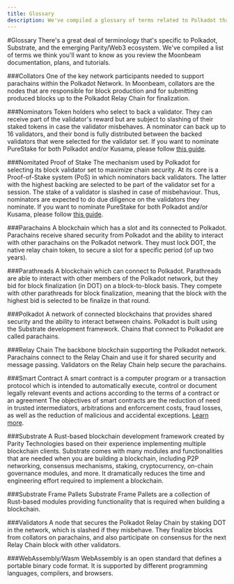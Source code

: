 ```yaml
---
title: Glossary
description: We've compiled a glossary of terms related to Polkadot that'll make it easier to learn more about the ecosystem.
---
```


#Glossary
There's a great deal of terminology that's specific to Polkadot, Substrate, and the emerging Parity/Web3 ecosystem. We've compiled a list of terms we think you'll want to know as you review the Moonbeam documentation, plans, and tutorials.

###Collators
One of the key network participants needed to support parachains within the Polkadot Network.  In Moonbeam, collators are the nodes that are responsible for block production and for submitting produced blocks up to the Polkadot Relay Chain for finalization.

###Nominators
Token holders who select to back a validator. They can receive part of the validator's reward but are subject to slashing of their staked tokens in case the validator misbehaves. A nominator can back up to 16 validators, and their bond is fully distributed between the backed validators that were selected for the validator set. If you want to nominate PureStake for both Polkadot and/or Kusama, please follow [this guide](https://www.purestake.com/technology/polkadot-validator/).

###Nomitated Proof of Stake
The mechanism used by Polkadot for selecting its block validator set to maximize chain security. At its core is a Proof-of-Stake system (PoS) in which nominators back validators. The latter with the highest backing are selected to be part of the validator set for a session. The stake of a validator is slashed in case of misbehaviour. Thus, nominators are expected to do due diligence on the validators they nominate. If you want to nominate PureStake for both Polkadot and/or Kusama, please follow [this guide](https://www.purestake.com/technology/polkadot-validator/).

###Parachains
A blockchain which has a slot and its connected to Polkadot.  Parachains receive shared security from Polkadot and the ability to interact with other parachains on the Polkadot network. They must lock DOT, the native relay chain token, to secure a slot for a specific period (of up two years).

###Parathreads
A blockchain which can connect to Polkadot.  Parathreads are able to interact with other members of the Polkadot network, but they bid for block finalization (in DOT) on a block-to-block basis. They compete with other parathreads for block finalization, meaning that the block with the highest bid is selected to be finalize in that round.

###Polkadot
A network of connected blockchains that provides shared security and the ability to interact between chains.  Polkadot is built using the Substrate development framework.  Chains that connect to Polkadot are called parachains.

###Relay Chain
The backbone blockchain supporting the Polkadot network.  Parachains connect to the Relay Chain and use it for shared security and message passing.  Validators on the Relay Chain help secure the parachains.

###Smart Contract
A smart contract is a computer program or a transaction protocol which is intended to automatically execute, control or document legally relevant events and actions according to the terms of a contract or an agreement The objectives of smart contracts are the reduction of need in trusted intermediators, arbitrations and enforcement costs, fraud losses, as well as the reduction of malicious and accidental exceptions. [Learn more](https://en.wikipedia.org/wiki/Smart_contract).

###Substrate
A Rust-based blockchain development framework created by Parity Technologies based on their experience implementing multiple blockchain clients.  Substrate comes with many modules and functionalities that are needed when you are building a blockchain, including P2P networking, consensus mechanisms, staking, cryptocurrency, on-chain governance modules, and more.  It dramatically reduces the time and engineering effort required to implement a blockchain. 

###Substrate Frame Pallets
Substrate Frame Pallets are a collection of Rust-based modules providing functionality that is required when building a blockchain.  

###Validators
A node that secures the Polkadot Relay Chain by staking DOT in the network, which is slashed if they misbehave. They finalize blocks from collators on parachains, and also participate on consensus for the next Relay Chain block with other validators.

###WebAssembly/Wasm
WebAssembly is an open standard that defines a portable binary code format. It is supported by different programming languages, compilers, and browsers.
